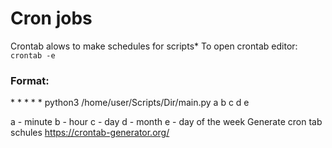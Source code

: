 # Cron jobs
Crontab alows to make schedules for scripts*
To open crontab editor: `crontab -e`
### Format:
\* * * * * python3 /home/user/Scripts/Dir/main.py
 a b c d e

a - minute
b - hour
c - day
d - month
e - day of the week
Generate cron tab schules
https://crontab-generator.org/